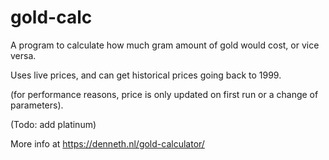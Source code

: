 # gold-calc
 A program to calculate how much gram amount of gold would cost, or vice versa.
 
 Uses live prices, and can get historical prices going back to 1999.
 
 (for performance reasons, price is only updated on first run or a change of parameters).
 
 (Todo: add platinum)
 
 More info at https://denneth.nl/gold-calculator/
